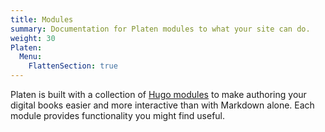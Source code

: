 ```yaml
---
title: Modules
summary: Documentation for Platen modules to what your site can do.
weight: 30
Platen:
  Menu:
    FlattenSection: true
---
```


Platen is built with a collection of [Hugo modules][01] to make authoring your digital books easier
and more interactive than with Markdown alone. Each module provides functionality you might find
useful.

```section
```

[01]: https://gohugo.io/hugo-modules/
